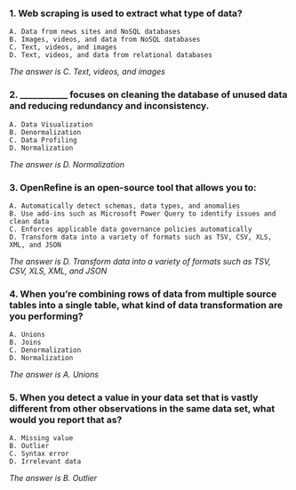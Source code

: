 ### 1. Web scraping is used to extract what type of data? 
    A. Data from news sites and NoSQL databases
    B. Images, videos, and data from NoSQL databases
    C. Text, videos, and images
    D. Text, videos, and data from relational databases

_The answer is C. Text, videos, and images_
### 2. ___________ focuses on cleaning the database of unused data and reducing redundancy and inconsistency.   
    A. Data Visualization
    B. Denormalization
    C. Data Profiling
    D. Normalization

_The answer is D. Normalization_
### 3. OpenRefine is an open-source tool that allows you to: 
    A. Automatically detect schemas, data types, and anomalies
    B. Use add-ins such as Microsoft Power Query to identify issues and clean data
    C. Enforces applicable data governance policies automatically
    D. Transform data into a variety of formats such as TSV, CSV, XLS, XML, and JSON

_The answer is D. Transform data into a variety of formats such as TSV, CSV, XLS, XML, and JSON_
### 4. When you’re combining rows of data from multiple source tables into a single table, what kind of data transformation are you performing?
    A. Unions
    B. Joins
    C. Denormalization
    D. Normalization

_The answer is A. Unions_
### 5. When you detect a value in your data set that is vastly different from other observations in the same data set, what would you report that as?
    A. Missing value
    B. Outlier
    C. Syntax error
    D. Irrelevant data

_The answer is B. Outlier_
